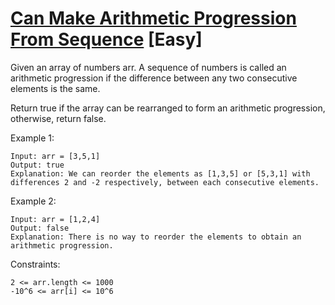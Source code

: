 # [Can Make Arithmetic Progression From Sequence](https://leetcode.com/problems/can-make-arithmetic-progression-from-sequence/) [Easy]

Given an array of numbers arr. A sequence of numbers is called an arithmetic progression if the difference between any two consecutive elements is the same.

Return true if the array can be rearranged to form an arithmetic progression, otherwise, return false.

 

Example 1:
```
Input: arr = [3,5,1]
Output: true
Explanation: We can reorder the elements as [1,3,5] or [5,3,1] with differences 2 and -2 respectively, between each consecutive elements.
```
Example 2:
```
Input: arr = [1,2,4]
Output: false
Explanation: There is no way to reorder the elements to obtain an arithmetic progression.
 ```

Constraints:
```
2 <= arr.length <= 1000
-10^6 <= arr[i] <= 10^6
```